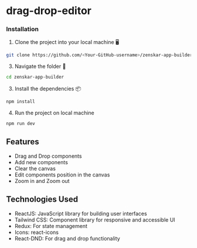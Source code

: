 # drag-drop-editor

### Installation

1. Clone the project into your local machine 🖥️

```sh
git clone https://github.com/<Your-GitHub-username>/zenskar-app-builder.git
```

3. Navigate the folder 📂

```sh
cd zenskar-app-builder
```

3. Install the dependencies 📦
  
```sh
npm install
```
4. Run the project on local machine

```sh
npm run dev
```

## Features

- Drag and Drop components
- Add new components
- Clear the canvas
- Edit components position in the canvas
- Zoom in and Zoom out

## Technologies Used

- ReactJS: JavaScript library for building user interfaces
- Tailwind CSS: Component library for responsive and accessible UI
- Redux: For state management
- Icons: react-icons
- React-DND: For drag and drop functionality